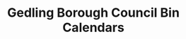 ---
layout: default
title: "Gedling Borough Council Bin Calendars"

refuse_collection:
    Monday:
        -
          name: G1
          id: monday_g1
          ics: https://raw.githubusercontent.com/jamesmacwhite/gedling-borough-council-bin-calendars/main/ical/gedling_borough_council_monday_g1_bin_schedule.ics
        -
          name: G2
          id: monday_g2
          ics: https://raw.githubusercontent.com/jamesmacwhite/gedling-borough-council-bin-calendars/main/ical/gedling_borough_council_monday_g2_bin_schedule.ics

        -
          name: G3
          id: monday_g3
          ics: https://raw.githubusercontent.com/jamesmacwhite/gedling-borough-council-bin-calendars/main/ical/gedling_borough_council_monday_g3_bin_schedule.ics

        -
          name: G4
          id: monday_g4
          ics: https://raw.githubusercontent.com/jamesmacwhite/gedling-borough-council-bin-calendars/main/ical/gedling_borough_council_monday_g4_bin_schedule.ics

    Tuesday:
        -
          name: G1
          id: tuesday_g1
          ics: https://raw.githubusercontent.com/jamesmacwhite/gedling-borough-council-bin-calendars/main/ical/gedling_borough_council_tuesday_g1_bin_schedule.ics

        -
          name: G2
          id: tuesday_g2
          ics: https://raw.githubusercontent.com/jamesmacwhite/gedling-borough-council-bin-calendars/main/ical/gedling_borough_council_tuesday_g2_bin_schedule.ics

        -
          name: G3
          id: tuesday_g3
          ics: https://raw.githubusercontent.com/jamesmacwhite/gedling-borough-council-bin-calendars/main/ical/gedling_borough_council_tuesday_g3_bin_schedule.ics

        -
          name: G4
          id: tuesday_g4
          ics: https://raw.githubusercontent.com/jamesmacwhite/gedling-borough-council-bin-calendars/main/ical/gedling_borough_council_tuesday_g4_bin_schedule.ics

    Wednesday:
        -
          name: G1
          id: wednesday_g1
          ics: https://raw.githubusercontent.com/jamesmacwhite/gedling-borough-council-bin-calendars/main/ical/gedling_borough_council_wednesday_g1_bin_schedule.ics

        -
          name: G2
          id: wednesday_g2
          ics: https://raw.githubusercontent.com/jamesmacwhite/gedling-borough-council-bin-calendars/main/ical/gedling_borough_council_wednesday_g2_bin_schedule.ics

        -
          name: G3
          id: wednesday_g3
          ics: https://raw.githubusercontent.com/jamesmacwhite/gedling-borough-council-bin-calendars/main/ical/gedling_borough_council_wednesday_g3_bin_schedule.ics

        -
          name: G4
          id: wednesday_g4
          ics: https://raw.githubusercontent.com/jamesmacwhite/gedling-borough-council-bin-calendars/main/ical/gedling_borough_council_wednesday_g4_bin_schedule.ics


    Thursday:
        -
          name: G1
          id: thursday_g1
          ics: https://raw.githubusercontent.com/jamesmacwhite/gedling-borough-council-bin-calendars/main/ical/gedling_borough_council_thursday_g1_bin_schedule.ics

        -
          name: G2
          id: thursday_g2
          ics: https://raw.githubusercontent.com/jamesmacwhite/gedling-borough-council-bin-calendars/main/ical/gedling_borough_council_thursday_g2_bin_schedule.ics

        -
          name: G3
          id: thursday_g3
          ics: https://raw.githubusercontent.com/jamesmacwhite/gedling-borough-council-bin-calendars/main/ical/gedling_borough_council_thursday_g3_bin_schedule.ics

        -
          name: G4
          id: thursday_g4
          ics: https://raw.githubusercontent.com/jamesmacwhite/gedling-borough-council-bin-calendars/main/ical/gedling_borough_council_thursday_g4_bin_schedule.ics


    Friday:
        -
          name: G1
          id: friday_g1
          ics: https://raw.githubusercontent.com/jamesmacwhite/gedling-borough-council-bin-calendars/main/ical/gedling_borough_council_friday_g1_bin_schedule.ics

        -
          name: G2
          id: friday_g2
          ics: https://raw.githubusercontent.com/jamesmacwhite/gedling-borough-council-bin-calendars/main/ical/gedling_borough_council_friday_g2_bin_schedule.ics

        -
          name: G3
          id: friday_g3
          ics: https://raw.githubusercontent.com/jamesmacwhite/gedling-borough-council-bin-calendars/main/ical/gedling_borough_council_friday_g3_bin_schedule.ics

        -
          name: G4
          id: friday_g4
          ics: https://raw.githubusercontent.com/jamesmacwhite/gedling-borough-council-bin-calendars/main/ical/gedling_borough_council_friday_g4_bin_schedule.ics

garden_collection:
    Monday:
        -
          name: A
          id: garden_a
          ics: https://raw.githubusercontent.com/jamesmacwhite/gedling-borough-council-bin-calendars/main/ical/gedling_borough_council_monday_a_garden_bin_schedule.ics

        -
          name: F
          id: garden_f
          ics: https://raw.githubusercontent.com/jamesmacwhite/gedling-borough-council-bin-calendars/main/ical/gedling_borough_council_monday_f_garden_bin_schedule.ics

    Tuesday:
        -
          name: B
          id: garden_b
          ics: https://raw.githubusercontent.com/jamesmacwhite/gedling-borough-council-bin-calendars/main/ical/gedling_borough_council_tuesday_b_garden_bin_schedule.ics

        -
          name: G
          id: garden_g
          ics: https://raw.githubusercontent.com/jamesmacwhite/gedling-borough-council-bin-calendars/main/ical/gedling_borough_council_tuesday_g_garden_bin_schedule.ics

    Wednesday:
        - 
          name: C
          id: garden_c
          ics: https://raw.githubusercontent.com/jamesmacwhite/gedling-borough-council-bin-calendars/main/ical/gedling_borough_council_wednesday_c_garden_bin_schedule.ics

        -
          name: H
          id: garden_h
          ics: https://raw.githubusercontent.com/jamesmacwhite/gedling-borough-council-bin-calendars/main/ical/gedling_borough_council_wednesday_h_garden_bin_schedule.ics

    Thursday:
        - 
          name: D
          id: garden_d
          ics: https://raw.githubusercontent.com/jamesmacwhite/gedling-borough-council-bin-calendars/main/ical/gedling_borough_council_thursday_d_garden_bin_schedule.ics

        - 
          name: I
          id: garden_i
          ics: https://raw.githubusercontent.com/jamesmacwhite/gedling-borough-council-bin-calendars/main/ical/gedling_borough_council_thursday_i_garden_bin_schedule.ics

    Friday:
        - 
          name: E
          id: garden_e
          ics: https://raw.githubusercontent.com/jamesmacwhite/gedling-borough-council-bin-calendars/main/ical/gedling_borough_council_friday_e_garden_bin_schedule.ics

        -
          name: J
          id: garden_j
          ics: https://raw.githubusercontent.com/jamesmacwhite/gedling-borough-council-bin-calendars/main/ical/gedling_borough_council_friday_j_garden_bin_schedule.ics
---
